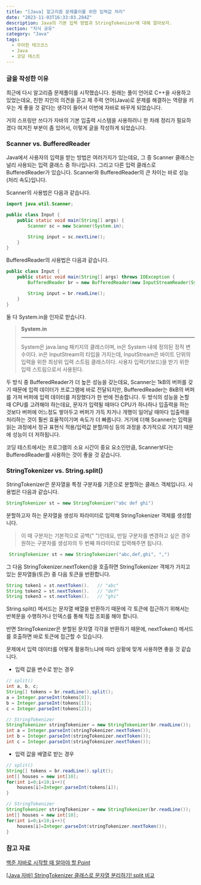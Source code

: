 ```yaml
---
title: "[Java] 알고리즘 문제풀이를 위한 입력값 처리"
date: "2023-11-03T16:33:03.284Z"
description: Java의 기본 입력 방법과 StringTokenizer에 대해 알아보자.
section: "지식 공유" 
category: "Java"
tags:
  - 우아한 테크코스
  - Java
  - 코딩 테스트
---
```


### 글을 작성한 이유
최근에 다시 알고리즘 문제풀이를 시작했습니다.
원래는 풀이 언어로 C++을 사용하고 있었는데요, 친한 지인의 의견을 듣고 제 주력 언어(Java)로 문제를 해결하는 역량을 키우는 게 좋을 것 같다는 생각이 들어서 이번에 자바로 바꾸게 되었습니다.

거의 스프링만 쓰다가 자바의 기본 입출력 시스템을 사용하려니 한 차례 정리가 필요하겠다 여겨진 부분이 좀 있어서, 이렇게 글을 작성하게 되었습니다.

### Scanner vs. BufferedReader
Java에서 사용자의 입력을 받는 방법은 여러가지가 있는데요, 그 중 Scanner 클래스는 널리 사용되는 입력 클래스 중 하나입니다.
그리고 다른 입력 클래스로 BufferedReader가 있습니다.
Scanner와 BufferedReader의 큰 차이는 바로 성능(처리 속도)입니다.

Scanner의 사용법은 다음과 같습니다.
```java
import java.util.Scanner;

public class Input {
    public static void main(String[] args) {
        Scanner sc = new Scanner(System.in);

        String input = sc.nextLine();
    }
}
```
BufferedReader의 사용법은 다음과 같습니다.
```java
public class Input {
    public static void main(String[] args) throws IOException {
        BufferedReader br = new BufferedReader(new InputStreamReader(System.in));

        String input = br.readLine();
    }
}
```
둘 다 System.in을 인자로 받습니다.

> **System.in**
>
> ---
> System은 java.lang 패키지의 클래스이며, in은 System 내에 정의된 정적 변수이다.
> in은 InputStream의 타입을 가지는데, InputStream은 바이트 단위의 입력을 위한 최상위 입력 스트림 클래스이다.
> 사용자 입력(키보드)을 받기 위한 입력 스트림으로서 사용된다.

두 방식 중 BufferedReader가 더 높은 성능을 갖는데요, Scanner는 1kB의 버퍼를 갖기 때문에 입력 데이터가 프로그램에 바로 전달되지만, BufferedReader는 8kB의 버퍼를 가져 버퍼에 입력 데이터를 저장했다가 한 번에 전송합니다.
두 방식의 성능을 논할 때 CPU를 고려해야 하는데요, 문자가 입력될 때마다 CPU가 하나하나 입출력을 하는 것보다 버퍼에 어느정도 쌓아두고 버퍼가 가득 차거나 개행이 일어날 때마다 입출력을 처리하는 것이 훨씬 효율적이기며 속도가 더 빠릅니다.
거기에 더해 Scanner는 입력을 읽는 과정에서 정규 표현식 적용/입력값 분할/파싱 등의 과정을 추가적으로 거치기 때문에 성능이 더 저하됩니다.

코딩 테스트에서는 프로그램의 소요 시간이 중요 요소인만큼, Scanner보다는 BufferedReader를 사용하는 것이 좋을 것 같습니다.
### StringTokenizer vs. String.split()
StringTokenizer은 문자열을 특정 구분자를 기준으로 분할하는 클래스 객체입니다.
사용법은 다음과 같습니다.
```java
StringTokenizer st = new StringTokenizer("abc def ghi")
```
분할하고자 하는 문자열을 생성자 파라미터로 입력해 StringTokenizer 객체를 생성합니다.

> 이 때 구분자는 기본적으로 공백(" ")인데요, 만일 구분자를 변경하고 싶은 경우 원하는 구분자를 생성자의 두 번째 파라미터로 입력해주면 됩니다.
```java
 StringTokenizer st = new StringTokenizer("abc,def,ghi", ",")
 ```

그 다음 StringTokenizer.nextToken()을 호출하면 StringTokenizer 객체가 가지고 있는 문자열들(토큰) 중 다음 토큰을 반환합니다.
```java
String token1 = st.nextToken().   // "abc"
String token2 = st.nextToken().   // "def"
String token3 = st.nextToken().   // "ghi" 
```

String.split() 메서드는 문자열 배열을 반환하기 때문에 각 토큰에 접근하기 위해서는 반복문을 수행하거나 인덱스를 통해 직접 조회를 해야 합니다.

반면 StringTokenizer은 분할된 문자열 각각을 반환하기 때문에, nextToken() 메서드를 호출하면 바로 토큰에 접근할 수 있습니다.

문제에서 입력 데이터를 어떻게 활용하느냐에 따라 상황에 맞게 사용하면 좋을 것 같습니다.
- 입력 값을 변수로 받는 경우
```java
// split()
int a, b, c;
String[] tokens = br.readLine().split();
a = Integer.parseInt(tokens[0]);
b = Integer.parseInt(tokens[1]);
c = Integer.parseInt(tokens[2]);
```
```java
// StringTokenizer
StringTokenizer stringTokenizer = new StringTokenizer(br.readLine());  
int a = Integer.parseInt(stringTokenizer.nextToken());  
int b = Integer.parseInt(stringTokenizer.nextToken());  
int c = Integer.parseInt(stringTokenizer.nextToken());
```

-  입력 값을 배열로 받는 경우
```java
// split()
String[] tokens = br.readLine().split();
int[] houses = new int[10];
for(int i=0;i<10;i++){  
    houses[i]=Integer.parseInt(tokens[i]);
}

// StringTokenizer
StringTokenizer stringTokenizer = new StringTokenizer(br.readLine());  
int[] houses = new int[10];
for(int i=0;i<10;i++){  
    houses[i]=Integer.parseInt(stringTokenizer.nextToken());  
}

```

### 참고 자료
[백준 자바로 시작할 때 알아야 할 Point](https://zzinise.tistory.com/62)

[[Java 자바] StringTokenizer 클래스로 문자열 분리하기! split 비교](https://jhnyang.tistory.com/entry/JAVA-StringTokenizer-%ED%81%B4%EB%9E%98%EC%8A%A4%EB%A1%9C-%EB%AC%B8%EC%9E%90%EC%97%B4-%EB%B6%84%EB%A6%AC%ED%95%98%EA%B8%B0-split-%EB%B9%84%EA%B5%90)